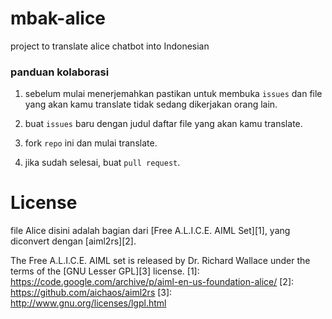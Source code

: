 # mbak-alice
project to translate alice chatbot into Indonesian

### panduan kolaborasi

1. sebelum mulai menerjemahkan pastikan untuk membuka  `issues` dan file yang akan kamu translate tidak sedang dikerjakan orang lain.

2. buat  `issues`  baru dengan judul daftar file yang akan kamu translate.

3. fork  `repo` ini dan mulai translate.

3. jika sudah selesai, buat  `pull request`.

# License

file Alice disini adalah  bagian dari [Free A.L.I.C.E. AIML Set][1], yang diconvert dengan [aiml2rs][2].

The Free A.L.I.C.E. AIML set is released by Dr. Richard Wallace under the
terms of the [GNU Lesser GPL][3] license.
[1]: https://code.google.com/archive/p/aiml-en-us-foundation-alice/
[2]: https://github.com/aichaos/aiml2rs
[3]: http://www.gnu.org/licenses/lgpl.html
